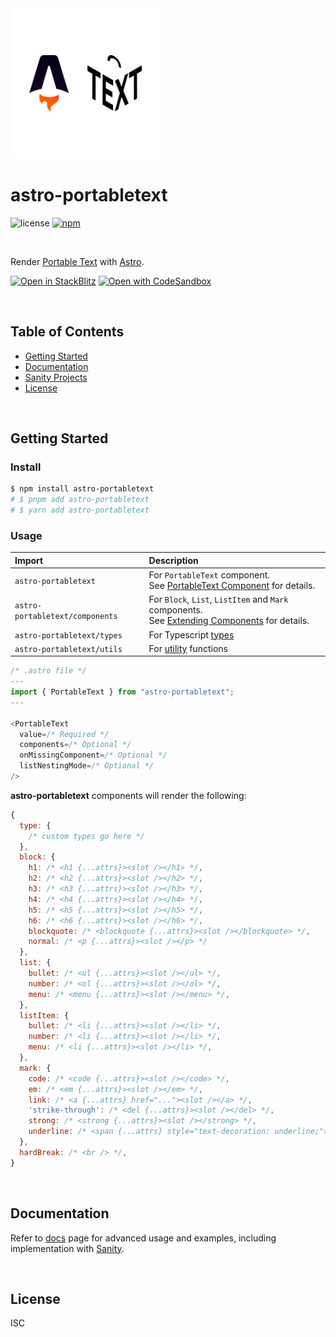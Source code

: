 <div>
  <img src="https://github.com/theisel/astro-portabletext/raw/main/logo.svg" width="240" alt="astro-portabletext logo">
</div>

# astro-portabletext

![license](https://img.shields.io/npm/l/astro-portabletext?style=flat-square)
[![npm](https://img.shields.io/npm/v/astro-portabletext?style=flat-square)](https://www.npmjs.com/package/astro-portabletext)

&nbsp;

Render [Portable Text](https://portabletext.org/) with [Astro](https://astro.build/).

[![Open in StackBlitz](https://developer.stackblitz.com/img/open_in_stackblitz.svg)](https://stackblitz.com/github/theisel/astro-portabletext/tree/main/demo)
[![Open with CodeSandbox](https://assets.codesandbox.io/github/button-edit-lime.svg)](https://codesandbox.io/p/sandbox/github/theisel/astro-portabletext/tree/main/demo)

&nbsp;

## Table of Contents

- [Getting Started](#getting-started)
- [Documentation](#documentation)
- [Sanity Projects](#sanity-projects)
- [License](#license)

&nbsp;

## Getting Started

### Install

```bash
$ npm install astro-portabletext
# $ pnpm add astro-portabletext
# $ yarn add astro-portabletext
```

### Usage

| Import                          | Description                                                                                                                       |
| :------------------------------ | :-------------------------------------------------------------------------------------------------------------------------------- |
| `astro-portabletext`            | For `PortableText` component. <br>See [PortableText Component](docs/portabletext-component.md) for details.                       |
| `astro-portabletext/components` | For `Block`, `List`, `ListItem` and `Mark` components. <br> See [Extending Components](docs/extending-components.md) for details. |
| `astro-portabletext/types`      | For Typescript [types](docs/types.md)                                                                                             |
| `astro-portabletext/utils`      | For [utility](docs/utils.md) functions                                                                                            |

```ts
/* .astro file */
---
import { PortableText } from "astro-portabletext";
---

<PortableText
  value=/* Required */
  components=/* Optional */
  onMissingComponent=/* Optional */
  listNestingMode=/* Optional */
/>
```

**astro-portabletext** components will render the following:

```js
{
  type: {
    /* custom types go here */
  },
  block: {
    h1: /* <h1 {...attrs}><slot /></h1> */,
    h2: /* <h2 {...attrs}><slot /></h2> */,
    h3: /* <h3 {...attrs}><slot /></h3> */,
    h4: /* <h4 {...attrs}><slot /></h4> */,
    h5: /* <h5 {...attrs}><slot /></h5> */,
    h6: /* <h6 {...attrs}><slot /></h6> */,
    blockquote: /* <blockquote {...attrs}><slot /></blockquote> */,
    normal: /* <p {...attrs}><slot /></p> */
  },
  list: {
    bullet: /* <ul {...attrs}><slot /></ul> */,
    number: /* <ol {...attrs}><slot /></ol> */,
    menu: /* <menu {...attrs}><slot /></menu> */,
  },
  listItem: {
    bullet: /* <li {...attrs}><slot /></li> */,
    number: /* <li {...attrs}><slot /></li> */,
    menu: /* <li {...attrs}><slot /></li> */,
  },
  mark: {
    code: /* <code {...attrs}><slot /></code> */,
    em: /* <em {...attrs}><slot /></em> */,
    link: /* <a {...attrs} href="..."><slot /></a> */,
    'strike-through': /* <del {...attrs}><slot /></del> */,
    strong: /* <strong {...attrs}><slot /></strong> */,
    underline: /* <span {...attrs} style="text-decoration: underline;"><slot /></span> */
  },
  hardBreak: /* <br /> */,
}
```

&nbsp;

## Documentation

Refer to [docs](docs/README.md) page for advanced usage and examples, including implementation with [Sanity](docs/sanity.md).

&nbsp;

## License

ISC
